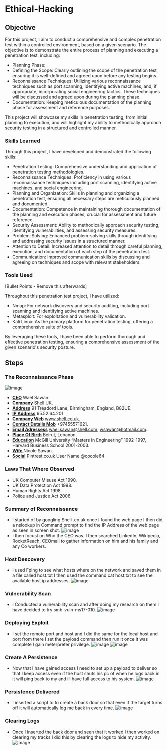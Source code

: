# Ethical-Hacking

## Objective
For this project, I aim to conduct a comprehensive and complex penetration test within a controlled environment, based on a given scenario. The objective is to demonstrate the entire process of planning and executing a penetration test, including:

- Planning Phase:
- Defining the Scope: Clearly outlining the scope of the penetration test, ensuring it is well-defined and agreed upon before any testing begins.
- Reconnaissance Techniques: Utilizing various reconnaissance techniques such as port scanning, identifying active machines, and, if appropriate, incorporating social engineering tactics. These techniques will be discussed and agreed upon during the planning phase.
- Documentation: Keeping meticulous documentation of the planning phase for assessment and reference purposes.

This project will showcase my skills in penetration testing, from initial planning to execution, and will highlight my ability to methodically approach security testing in a structured and controlled manner.

### Skills Learned


Through this project, I have developed and demonstrated the following skills:

- Penetration Testing: Comprehensive understanding and application of penetration testing methodologies.
- Reconnaissance Techniques: Proficiency in using various reconnaissance techniques including port scanning, identifying active machines, and social engineering.
- Planning and Organization: Skills in planning and organizing a penetration test, ensuring all necessary steps are meticulously planned and documented.
- Documentation: Competence in maintaining thorough documentation of the planning and execution phases, crucial for assessment and future reference.
- Security Assessment: Ability to methodically approach security testing, identifying vulnerabilities, and assessing security measures.
- Problem-Solving: Enhanced problem-solving skills through identifying and addressing security issues in a structured manner.
- Attention to Detail: Increased attention to detail through careful planning, execution, and documentation of each step of the penetration test.
- Communication: Improved communication skills by discussing and agreeing on techniques and scope with relevant stakeholders.

### Tools Used
[Bullet Points - Remove this afterwards]

Throughout this penetration test project, I have utilized:

- Nmap: For network discovery and security auditing, including port scanning and identifying active machines.
- Metasploit: For exploitation and vulnerability validation.
- Kali Linux: As the primary platform for penetration testing, offering a comprehensive suite of tools.

By leveraging these tools, I have been able to perform thorough and effective penetration testing, ensuring a comprehensive assessment of the given scenario's security posture.

## Steps
### The Reconnaissance Phase
![image](https://github.com/AllyEadie/Ethical-Hacking/assets/172256085/d99e3cf0-8f95-4646-affe-71c0e4f0ac4c)

- **<u>CEO</u>** Wael Sawan.
- **<u>Company</u>** Shell UK.
- **<u>Address</u>** 91 Treadord Lane, Birmingham, England, B82UE.
- **<u>IP Address</u>** 65.52.64.201.
- **<u>Company Web</u>** www.shell.co.uk.
- **<u>Contact Details Mob</u>** +97455571621.
- **<u>Email Adressess</u>** wael.sawan@shell.com, wsawan@hotmail.com.
- **<u>Place Of Birth</u>** Beirut, Lebanon.
- **<u>Education</u>** McGill University “Masters In Engineering” 1992-1997, Harvard Business School 2001-2003.
- **<u>Wife </u>** Nicole Sawan.
- **<u>Social</u>** Pintrest.co.uk User Name @cocole64

### Laws That Where Observed
- UK Computer Misuse Act 1990.
- UK Data Protection Act 1998.
- Human Rights Act 1998.
- Police and Justice Act 2006.

### Summary of Reconnaissance
- I started of by googling Shell .co.uk once I found the web page I then did a nslookup in Command prompt to find the IP Address of the web page as seen in screen shot.
![image](https://github.com/AllyEadie/Ethical-Hacking/assets/172256085/04ba34b5-f842-444a-8df5-d4a2ccd189db)
- I then focust on Who the CEO was. I then searched LinkedIn, Wikipedia, RocketReach, CEOmail to gather information on him and his family and any Co workers.

 ### Host Descovery
 - I used Fping to see what hosts where on the network and saved them in a file called host.txt I then used the command cat host.txt to see the available host ip addresses.
![image](https://github.com/AllyEadie/Ethical-Hacking/assets/172256085/05a1303d-75e1-43e4-a524-69edfbb35ced)

### Vulnerability Scan
- I Conducted a vulnerability scan and after doing my research on them I have decided to try smb-vuln-ms17-010.
![image](https://github.com/AllyEadie/Ethical-Hacking/assets/172256085/5774f7f7-30cd-43fa-91f6-1c3c3f1a22aa)

### Deploying Exploit
- I set the remote port and host and I did the same for the local host and port from there I set the payload command then run it once it was complete I gain meterpreter privilege. 
![image](https://github.com/AllyEadie/Ethical-Hacking/assets/172256085/e32fdbf6-904b-4523-b840-769a935ac81c)
![image](https://github.com/AllyEadie/Ethical-Hacking/assets/172256085/d8bb1c7a-5dd3-4909-9dba-824fe3d2174d)

### Create A Persistence
- Now that I have gained access I need to set up a payload to deliver so that I keep access even if the host shuts his pc of when he logs back in it will ping back to my and ill have full access to his system.
![image](https://github.com/AllyEadie/Ethical-Hacking/assets/172256085/5f8f8c90-74fc-4cee-a41f-6b64d575e469)

### Persistence Delivered
- I inserted a script to to create a back door so that even if the target turns off it will automatically log me back in every time. 
![image](https://github.com/AllyEadie/Ethical-Hacking/assets/172256085/ed775ddf-e0c7-4fac-bee6-a3cb3064b18a)

### Clearing Logs
- Once I inserted the back door and seen that it worked I then worked on clearing my tracks I did this by clearing the logs to hide my activity.
![image](https://github.com/AllyEadie/Ethical-Hacking/assets/172256085/b5494da4-9d85-48df-a295-04c143c54150)

























